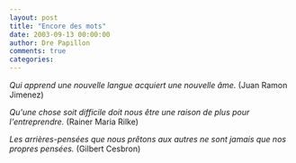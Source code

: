 ```yaml
---
layout: post
title: "Encore des mots"
date: 2003-09-13 00:00:00
author: Dre Papillon
comments: true
categories: 
---
```



*Qui apprend une nouvelle langue acquiert une nouvelle âme.*  (Juan Ramon Jimenez)

*Qu'une chose soit difficile doit nous être une raison de plus pour l'entreprendre.*  (Rainer Maria Rilke)

*Les arrières-pensées que nous prêtons aux autres ne sont jamais que nos propres pensées.*  (Gilbert Cesbron)
